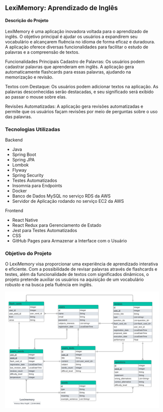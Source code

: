 ## LexiMemory: Aprendizado de Inglês
#### Descrição do Projeto
LexiMemory é uma aplicação inovadora voltada para o aprendizado de inglês. O objetivo principal é ajudar os usuários a expandirem seu vocabulário e alcançarem fluência no idioma de forma eficaz e duradoura. A aplicação oferece diversas funcionalidades para facilitar o estudo de palavras e a compreensão de textos.

Funcionalidades Principais
Cadastro de Palavras: Os usuários podem cadastrar palavras que aprenderam em inglês. A aplicação gera automaticamente flashcards para essas palavras, ajudando na memorização e revisão.

Textos com Destaque: Os usuários podem adicionar textos na aplicação. As palavras desconhecidas serão destacadas, e seu significado será exibido ao passar o mouse sobre elas.

Revisões Automatizadas: A aplicação gera revisões automatizadas e permite que os usuários façam revisões por meio de perguntas sobre o uso das palavras.

### Tecnologias Utilizadas

Backend
- Java
- Spring Boot
- Spring JPA
- Lombok
- Flyway
- Spring Security
- Testes Automatizados
- Insomnia para Endpoints
- Docker
- Banco de Dados MySQL no serviço RDS da AWS
- Servidor de Aplicação rodando no serviço EC2 da AWS

Frontend

- React Native
- React Redux para Gerenciamento de Estado
- Jest para Testes Automatizados
- CSS
- GitHub Pages para Armazenar a Interface com o Usuário

### Objetivo do Projeto

O LexiMemory visa proporcionar uma experiência de aprendizado interativa e eficiente. Com a possibilidade de revisar palavras através de flashcards e testes, além da funcionalidade de textos com significados dinâmicos, o projeto pretende auxiliar os usuários na aquisição de um vocabulário robusto e na busca pela fluência em inglês.

![DER (Diagrama Entidade Relacionamento)](https://github.com/vinicius-virgilli/leximemory/blob/main/DER%20leximemory.png)
